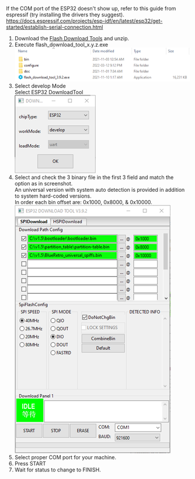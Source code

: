 If the COM port of the ESP32 doesn't show up, refer to this guide from espressif (try installing the drivers they suggest).
https://docs.espressif.com/projects/esp-idf/en/latest/esp32/get-started/establish-serial-connection.html

1. Download the [Flash Download Tools](https://www.espressif.com/en/support/download/other-tools) and unzip.
2. Execute flash_download_tool_x.y.z.exe\
   ![](img/flash_tool.png)
3. Select develop Mode\
   Select ESP32 DownloadTool\
   ![](img/flash_mode.png)
4. Select and check the 3 binary file in the first 3 field and match the option as in screenshot.\
   An universal version with system auto detection is provided in addition to system hard-coded versions.\
   In order each bin offset are: 0x1000, 0x8000, & 0x10000.\
   ![](img/flash_config.png)
5. Select proper COM port for your machine.
6. Press START
7. Wait for status to change to FINISH.
